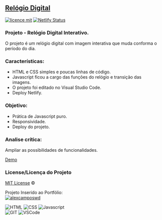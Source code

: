 ## <a href="https://relogio-dig-ac.netlify.app/">Relógio Digital</a>
[![licence mit](https://img.shields.io/badge/licence-MIT-blue.svg)](https://github.com/alexcamposwd/relogio-digital/blob/main/LICENSE) 
[![Netlify Status](https://api.netlify.com/api/v1/badges/fba225f1-f40d-45b7-8d6a-55d67de35bce/deploy-status)](https://app.netlify.com/sites/relogio-dig-ac/deploys)

### Projeto - Relógio Digital Interativo.

O projeto é um relógio digital com imagem interativa que muda conforma o período do dia.

### Características:

- HTML e CSS simples e poucas linhas de código.
- Javascript ficou a cargo das funções do relógio e transição das imagens.
- O projeto foi editado no Visual Studio Code.
- Deploy Netlify.

### Objetivo:

- Prática de Javascript puro.
- Responsividade.
- Deploy do projeto.

### Analise crítica:
Ampliar as possibilidades de funcionalidades.

[Demo](https://relogio-dig-ac.netlify.app/)

### License/Licença do Projeto
[MIT License](./LICENSE) ©

Projeto Inserido ao Portfólio:<br/>
[![alexcamposwd]( https://img.shields.io/badge/-alexcamposwd-blue )](https://alexcamposwd.netlify.app/)


![HTML]( https://img.shields.io/badge/HTML5-E34F26?style=for-the-badge&logo=html5&logoColor=white )
![CSS](https://img.shields.io/badge/CSS3-1572B6?style=for-the-badge&logo=css3&logoColor=white )
![Javascript]( https://img.shields.io/badge/JavaScript-F7DF1E?style=for-the-badge&logo=javascript&logoColor=black)  
![GIT]( https://img.shields.io/badge/Git-F05032?style=for-the-badge&logo=git&logoColor=white) 
![VSCode]( https://img.shields.io/badge/Visual_Studio_Code-0078D4?style=for-the-badge&logo=visual%20studio%20code&logoColor=white) 
